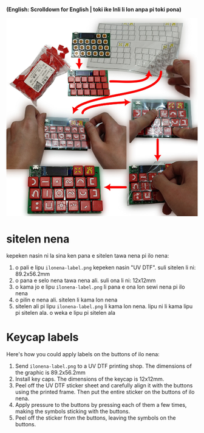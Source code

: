 **(English: Scrolldown for English | toki ike Inli li lon anpa pi toki pona)**

![nasin pi pana sitelen tawa nena](../docs-assets/keycap_label.jpg)

# sitelen nena

kepeken nasin ni la sina ken pana e sitelen tawa nena pi ilo nena:

1. o pali e lipu `ilonena-label.png` kepeken nasin "UV DTF". suli sitelen li ni: 89.2x56.2mm
2. o pana e selo nena tawa nena ali. suli ona li ni: 12x12mm
3. o kama jo e lipu `ilonena-label.png` li pana e ona lon sewi nena pi ilo nena
4. o pilin e nena ali. sitelen li kama lon nena
5. sitelen ali pi lipu `ilonena-label.png` li kama lon nena. lipu ni li kama lipu pi sitelen ala. o weka e lipu pi sitelen ala

# Keycap labels

Here's how you could apply labels on the buttons of ilo nena:

1. Send `ilonena-label.png` to a UV DTF printing shop. The dimensions of the graphic is 89.2x56.2mm
2. Install key caps. The dimensions of the keycap is 12x12mm.
3. Peel off the UV DTF sticker sheet and carefully align it with the buttons using the printed frame. Then put the entire sticker on the buttons of ilo nena.
4. Apply pressure to the buttons by pressing each of them a few times, making the symbols sticking with the buttons.
5. Peel off the sticker from the buttons, leaving the symbols on the buttons.
